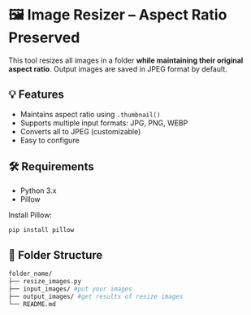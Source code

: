 # 🖼️ Image Resizer – Aspect Ratio Preserved

This tool resizes all images in a folder **while maintaining their original aspect ratio**. Output images are saved in JPEG format by default.


## 💡 Features

- Maintains aspect ratio using `.thumbnail()`
- Supports multiple input formats: JPG, PNG, WEBP
- Converts all to JPEG (customizable)
- Easy to configure


## 🛠️ Requirements

- Python 3.x
- Pillow

Install Pillow:
```bash
pip install pillow
```

## 📁 Folder Structure

```bash
folder_name/
├── resize_images.py
├── input_images/ #put your images
├── output_images/ #get results of resize images
└── README.md

```

